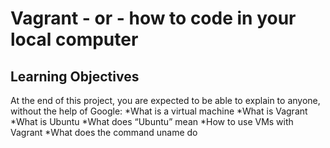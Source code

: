 # Vagrant - or - how to code in your local computer

## Learning Objectives
At the end of this project, you are expected to be able to explain to anyone, without the help of Google:
*What is a virtual machine
*What is Vagrant
*What is Ubuntu
*What does “Ubuntu” mean
*How to use VMs with Vagrant
*What does the command uname do
